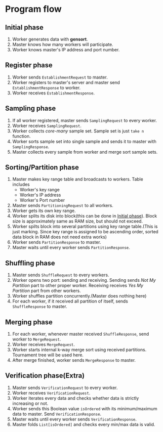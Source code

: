 # Program flow

## Initial phase

1. Worker generates data with **gensort**.
1. Master knows how many workers will participate.
1. Worker knows master's IP address and port number.

## Register phase

1. Worker sends `EstablishmentRequest` to master.
1. Worker registers to master's server and master send `EstablishmentResponse` to worker.
1. Worker receives `EstablishmentResponse`.

## Sampling phase

1. If all worker registered, master sends `SamplingRequest` to every worker.
1. Worker receives `SamplingRequest`.
1. Worker collects *core-many* sample set. Sample set is just `take n` function.
1. Worker sorts sample set into single sample and sends it to master with `SamplingResponse`.
1. Master collects every sample from worker and merge sort sample sets.

## Sorting/Partition phase

1. Master makes key range table and broadcasts to workers. Table includes
    + Worker's key range
    + Worker's IP address
    + Worker's Port number
1. Master sends `PartitioningRequest` to all workers.
1. Worker gets its own key range.
1. Worker splits its disk into block(this can be done in [Initial phase](#initial-phase)). Block size is approximately same as RAM size, but should not exceed.
1. Worker spilts block into several partitions using key range table.(This is just marking. Since key range is assigned to be ascending order, sorted data block in RAM does not need extra works)
1. Worker sends `PartitionResponse` to master.
1. Master waits until every worker sends `PartitionResponse`.

## Shuffling phase

1. Master sends `ShuffleRequest` to every workers.
1. Worker opens two port: sending and receiving. Sending sends *Not My Partition* part to other proper worker. Receiving receives *Yes My Partition* part from other workers.
1. Worker shuffles partition concurrently.(Master does nothing here)
1. For each worker, if it received all partition of itself, sends `ShuffleResponse` to master.

## Merging phase

1. For each worker, whenever master received `ShuffleResponse`, send worker to `MergeRequest`.
1. Worker receives `MergeRequest`.
1. Worker starts internal k-way merge sort using received partitions. Tournament tree will be used here.
1. After merge finished, worker sends `MergeResponse` to master.

## Verification phase(Extra)

1. Master sends `VerificationRequest` to every worker.
1. Worker receives `VerificationRequest`.
1. Worker iterates every data and checks whether data is strictly increasing or not.
1. Worker sends this Boolean value `isOrdered` with its minimum/maximum data to master. Send `VerificationResponse`.
1. Master waits until every worker sends `VerificationResponse`.
1. Master folds `List[isOrdered]` and checks every min/max data is valid.